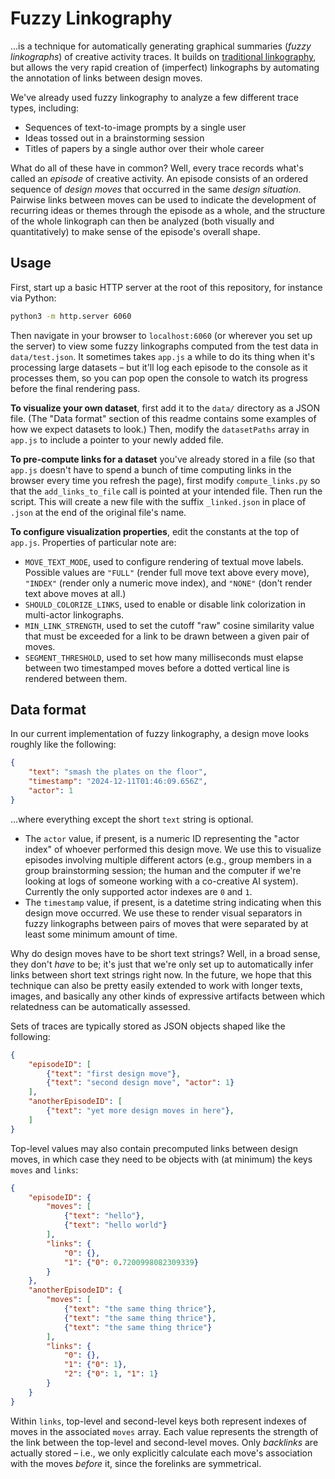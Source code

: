 # Fuzzy Linkography
...is a technique for automatically generating graphical summaries (*fuzzy linkographs*) of creative activity traces. It builds on [traditional linkography](https://mitpress.mit.edu/9780262027199/linkography/), but allows the very rapid creation of (imperfect) linkographs by automating the annotation of links between design moves.

We've already used fuzzy linkography to analyze a few different trace types, including:

- Sequences of text-to-image prompts by a single user
- Ideas tossed out in a brainstorming session
- Titles of papers by a single author over their whole career

What do all of these have in common? Well, every trace records what's called an *episode* of creative activity. An episode consists of an ordered sequence of *design moves* that occurred in the same *design situation*. Pairwise links between moves can be used to indicate the development of recurring ideas or themes through the episode as a whole, and the structure of the whole linkograph can then be analyzed (both visually and quantitatively) to make sense of the episode's overall shape.

## Usage
First, start up a basic HTTP server at the root of this repository, for instance via Python:

```sh
python3 -m http.server 6060
```

Then navigate in your browser to `localhost:6060` (or wherever you set up the server) to view some fuzzy linkographs computed from the test data in `data/test.json`. It sometimes takes `app.js` a while to do its thing when it's processing large datasets – but it'll log each episode to the console as it processes them, so you can pop open the console to watch its progress before the final rendering pass.

**To visualize your own dataset**, first add it to the `data/` directory as a JSON file. (The "Data format" section of this readme contains some examples of how we expect datasets to look.) Then, modify the `datasetPaths` array in `app.js` to include a pointer to your newly added file.

**To pre-compute links for a dataset** you've already stored in a file (so that `app.js` doesn't have to spend a bunch of time computing links in the browser every time you refresh the page), first modify `compute_links.py` so that the `add_links_to_file` call is pointed at your intended file. Then run the script. This will create a new file with the suffix `_linked.json` in place of `.json` at the end of the original file's name.

**To configure visualization properties**, edit the constants at the top of `app.js`. Properties of particular note are:
- `MOVE_TEXT_MODE`, used to configure rendering of textual move labels. Possible values are `"FULL"` (render full move text above every move), `"INDEX"` (render only a numeric move index), and `"NONE"` (don't render text above moves at all.)
- `SHOULD_COLORIZE_LINKS`, used to enable or disable link colorization in multi-actor linkographs.
- `MIN_LINK_STRENGTH`, used to set the cutoff "raw" cosine similarity value that must be exceeded for a link to be drawn between a given pair of moves.
- `SEGMENT_THRESHOLD`, used to set how many milliseconds must elapse between two timestamped moves before a dotted vertical line is rendered between them.

## Data format
In our current implementation of fuzzy linkography, a design move looks roughly like the following:

```json
{
	"text": "smash the plates on the floor",
	"timestamp": "2024-12-11T01:46:09.656Z",
	"actor": 1
}
```

...where everything except the short `text` string is optional.

- The `actor` value, if present, is a numeric ID representing the "actor index" of whoever performed this design move. We use this to visualize episodes involving multiple different actors (e.g., group members in a group brainstorming session; the human and the computer if we're looking at logs of someone working with a co-creative AI system). Currently the only supported actor indexes are `0` and `1`.
- The `timestamp` value, if present, is a datetime string indicating when this design move occurred. We use these to render visual separators in fuzzy linkographs between pairs of moves that were separated by at least some minimum amount of time.

Why do design moves have to be short text strings? Well, in a broad sense, they don't *have* to be; it's just that we're only set up to automatically infer links between short text strings right now. In the future, we hope that this technique can also be pretty easily extended to work with longer texts, images, and basically any other kinds of expressive artifacts between which relatedness can be automatically assessed.

Sets of traces are typically stored as JSON objects shaped like the following:

```json
{
	"episodeID": [
		{"text": "first design move"},
		{"text": "second design move", "actor": 1}
	],
	"anotherEpisodeID": [
		{"text": "yet more design moves in here"},
	]
}
```

Top-level values may also contain precomputed links between design moves, in which case they need to be objects with (at minimum) the keys `moves` and `links`:

```json
{
	"episodeID": {
		"moves": [
			{"text": "hello"},
			{"text": "hello world"}
		],
		"links": {
			"0": {},
			"1": {"0": 0.7200998082309339}
		}
	},
	"anotherEpisodeID": {
		"moves": [
			{"text": "the same thing thrice"},
			{"text": "the same thing thrice"},
			{"text": "the same thing thrice"}
		],
		"links": {
			"0": {},
			"1": {"0": 1},
			"2": {"0": 1, "1": 1}
		}
	}
}
```

Within `links`, top-level and second-level keys both represent indexes of moves in the associated `moves` array. Each value represents the strength of the link between the top-level and second-level moves. Only *backlinks* are actually stored – i.e., we only explicitly calculate each move's association with the moves *before* it, since the forelinks are symmetrical.
